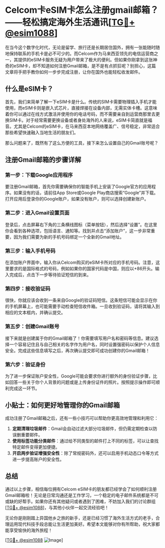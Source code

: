 # Celcom卡eSIM卡怎么注册gmail邮箱？——轻松搞定海外生活通讯[[TG💪+ @esim1088](https://t.me/s/esim1088)]

在当今这个数字化时代，无论是留学、旅行还是长期居住国外，拥有一张能随时随地保持联系的手机卡是必不可少的。而Celcom作为马来西亚领先的电信运营商之一，其提供的eSIM卡服务无疑为用户带来了极大的便利。但如果你刚拿到这张神奇的eSIM卡，却不知道如何注册Gmail邮箱，是不是有点抓狂呢？别担心，这篇文章将手把手教你如何一步步完成注册，让你在国外也能轻松收发邮件。

## 什么是eSIM卡？

首先，我们来简单了解一下eSIM卡是什么。传统的SIM卡需要物理插入手机才能使用，而eSIM卡则是嵌入式芯片，直接焊接在设备内部，无需实体卡槽。这意味着你可以通过在线方式激活并使用你的电话号码，而不需要亲自到运营商那里去更换SIM卡。对于经常需要更换设备或者身处海外的人来说，eSIM卡简直就是福音。尤其是Celcom的eSIM卡，在马来西亚本地网络覆盖广、信号稳定，非常适合那些希望快速融入当地生活的朋友们。

那么问题来了，既然有了这么方便的工具，接下来怎么设置自己的Gmail账号呢？

## 注册Gmail邮箱的步骤详解

### 第一步：下载Google应用程序

要注册Gmail邮箱，首先你需要确保你的智能手机上安装了Google官方的应用程序。如果没有的话，请前往App Store或Google Play商店搜索“Google”并下载。打开应用后登录你的Google账户，如果没有账户，则可以选择创建新账户。

### 第二步：进入Gmail设置页面

登录后，点击屏幕右下角的三条横线图标（菜单按钮），然后选择“设置”。在这里你会看到各种选项，包括语言、通知等。找到并点击“添加账户”，这一步非常重要，因为我们需要为新的手机号码绑定一个全新的Gmail地址。

### 第三步：输入手机号码

在添加账户界面中，输入你从Celcom购买的eSIM卡所对应的手机号码。注意，这里要求的是国际格式的号码，例如如果你的国家代码是中国，则应以+86开头。输入完成后，点击下一步等待验证短信的到来。

### 第四步：接收验证码

很快，你就应该会收到一条来自Google的验证码短信。这条短信可能会显示在你的手机屏幕上，也可能需要手动检查短信收件箱。一旦收到验证码，请将其输入到相应的文本框内，并确认提交。

### 第五步：创建Gmail账号

接下来就是创建属于你的Gmail邮箱了！你需要填写用户名和密码等信息。建议选择一个容易记住且与自己相关的名字作为用户名，同时设置强密码以保护个人信息安全。完成这些信息填写之后，再次确认提交即可成功创建你的Gmail邮箱！

### 第六步：验证身份

为了进一步保证账户安全性，Google可能会要求你进行额外的身份验证步骤，比如回答一些关于你个人背景的问题或是上传身份证件的照片。按照提示操作即可顺利完成这一环节。

## 小贴士：如何更好地管理你的Gmail邮箱

成功注册了Gmail邮箱之后，还有一些小技巧可以帮助你更高效地管理和利用它：

1. **定期清理垃圾邮件**：Gmail会自动过滤大部分垃圾邮件，但仍需定期检查以防误删重要邮件。
2. **使用标签功能分类邮件**：通过给不同类型的邮件打上不同的标签，可以让查找特定邮件变得更加便捷。
3. **开启两步验证增强安全性**：除了常规密码外，还可以启用手机动态口令等方式进一步提高账户的安全性。

## 总结

通过以上步骤，相信每位拥有Celcom eSIM卡的朋友都已经学会了如何顺利注册Gmail邮箱啦！无论是日常沟通还是工作学习，一个稳定的电子邮件系统都是不可或缺的好帮手。如果你还有其他疑问或者遇到了困难，不妨加入我们的讨论群组[[TG💪+ @esim1088](https://t.me/s/esim1088)]，与其他小伙伴一起交流经验吧！

无论你是刚刚踏上异国他乡之旅的新手，还是已经习惯了海外生活方式的老手，合理运用现代科技手段总能让生活更加美好。希望本文能够对你有所帮助，祝大家都能享受愉快的海外旅程！

[[TG💪+ @esim1088](https://t.me/s/esim1088) ![Image](https://i.postimg.cc/4NQfJmqS/Snipaste-2025-05-13-00-14-12.png)]
